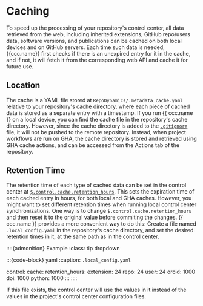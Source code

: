 # Caching

To speed up the processing of your repository's control center,
all data retrieved from the web,
including inherited extensions, GitHub repo/users data, software versions, and publications
can be cached on both local devices and on GitHub servers.
Each time such data is needed, {{ccc.name}} first checks if there is an unexpired entry for it in the cache,
and if not, it will fetch it from the corresponding web API and cache it for future use.


## Location

The cache is a YAML file stored at `RepoDynamics/.metadata_cache.yaml`
relative to your repository's [cache directory](#manual-repo-cache-dir),
where each piece of cached data is stored as a separate entry with a timestamp.
If you run {{ ccc.name }} on a local device,
you can find the cache file in the repository's cache directory.
However, since the cache directory is added to the [`.gitignore`](#ccc-repo-gitignore) file,
it will not be pushed to the remote repository.
Instead, when project workflows are run on GHA,
the cache directory is stored and retrieved using GHA cache actions,
and can be accessed from the Actions tab of the repository.


## Retention Time

The retention time of each type of cached data can be set in the control center
at [`$.control.cache.retention_hours`](#ccc-control-cache-retention-hours).
This sets the expiration time of each cached entry in hours,
for both local and GHA caches.
However, you might want to set different retention times when
running local control center synchronizations.
One way is to change `$.control.cache.retention_hours`
and then reset it to the original value before commiting the changes.
{{ ccc.name }} provides a more convenient way to do this:
Create a file named `.local_config.yaml` in the repository's cache directory,
and set the desired retention times in it, at the same path as in the control center.

::::{admonition} Example
:class: tip dropdown

:::{code-block} yaml
:caption: `.local_config.yaml`

control:
  cache:
    retention_hours:
      extension: 24
      repo: 24
      user: 24
      orcid: 1000
      doi: 1000
      python: 1000
:::
::::

If this file exists, the control center will use the values in it
instead of the values in the project's control center configuration files.
